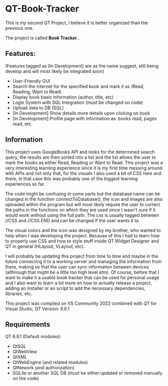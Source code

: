 # QT-Book-Tracker

This is my second QT Project, I believe it is better organized than the previous one.

The project is called **Book Tracker**..

## Features:

(Features tagged as [In Development] are as the name suggest, still being develop and will most likely be integrated soon)

- User-Friendly GUI
- Search the internet for the specified book and mark it as (Read, Reading, Want to Read)
- Display book basic information (author, title, etc)
- Login System with SQL Integration (must be changed on code)
- Upload data to DB (SQL)
- [In Development] Show details more details upon clicking on book
- [In Development] Profile page with information as: books read, pages read, etc.

## Information

This project uses GoogleBooks API and looks for the determined search query, the results are then sorted into a list and the list allows the user to mark the books as either Read, Reading or Want to Read. This project was a very interesting learning experience since it is my first time messing around with APIs and not only that, for the visuals I also used a bit of CSS here and there, in that case this was probably one of the biggest learning experiences so far. 

The code might be confusing in some parts but the database name can be changed in the function connectToDatabase(), the icon and images are also uploaded within the program but will most likely require the user to correct the paths in the functions on which they are used since I wasn't sure if it would work without using the full path. The css is usually tagged between //CSS and //CSS END and can be changed if the user wants it to.

The visual colors and the icon was designed by my brother, who wanted to help when I was developing the project. Because of this I had to learn how to properly use CSS and how to style stuff inside QT Widget Designer and QT in general (HLayout, VLayout, etc).

I will probably be updating this project from time to time and maybe in the future connecting it to a working server and managing the information from there, making so that the user can sync information between devices (althrough that might be a little too high level atm). Of course, before that I want to make it a usable book tracker that can be used for personal usage and I also want to learn a bit more on how to actually release a project, adding an installer or an script to add the necessary dependencies, libraries, etc.

This project was compiled on VS Community 2022 combined with QT for Visual Studio, QT Version: 6.8.1

## Requirements

QT 6.8.1 (Default modules):
- QtSQL
- QtWebView
- QtXML
- QtWebEngine (and related modules) 
- QtNework (and authorization)
- SQLite or another SQL DB (must be either updated or removed manually on the code)



